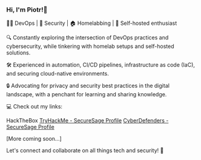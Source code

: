 ### Hi, I'm Piotr!👋

👨‍💻 DevOps | 🔐 Security | 🏠 Homelabbing | 🚀 Self-hosted enthusiast

🔍 Constantly exploring the intersection of DevOps practices and cybersecurity, while tinkering with homelab setups and self-hosted solutions.

🛠️ Experienced in automation, CI/CD pipelines, infrastructure as code (IaC), and securing cloud-native environments.

🔒 Advocating for privacy and security best practices in the digital landscape, with a penchant for learning and sharing knowledge.



💻 Check out my links:

HackTheBox
[TryHackMe - SecureSage Profile](https://tryhackme.com/p/SecureSage)
[CyberDefenders - SecureSage Profile](https://cyberdefenders.org/p/SecureSage)

[More coming soon...]

Let's connect and collaborate on all things tech and security! 🚀
